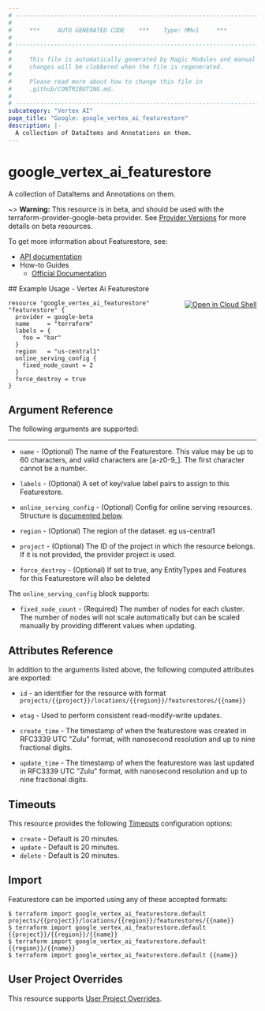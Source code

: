 ```yaml
---
# ----------------------------------------------------------------------------
#
#     ***     AUTO GENERATED CODE    ***    Type: MMv1     ***
#
# ----------------------------------------------------------------------------
#
#     This file is automatically generated by Magic Modules and manual
#     changes will be clobbered when the file is regenerated.
#
#     Please read more about how to change this file in
#     .github/CONTRIBUTING.md.
#
# ----------------------------------------------------------------------------
subcategory: "Vertex AI"
page_title: "Google: google_vertex_ai_featurestore"
description: |-
  A collection of DataItems and Annotations on them.
---
```


# google\_vertex\_ai\_featurestore

A collection of DataItems and Annotations on them.

~> **Warning:** This resource is in beta, and should be used with the terraform-provider-google-beta provider.
See [Provider Versions](https://terraform.io/docs/providers/google/guides/provider_versions.html) for more details on beta resources.

To get more information about Featurestore, see:

* [API documentation](https://cloud.google.com/vertex-ai/docs/reference/rest/v1beta1/projects.locations.featurestores)
* How-to Guides
    * [Official Documentation](https://cloud.google.com/vertex-ai/docs)

<div class = "oics-button" style="float: right; margin: 0 0 -15px">
  <a href="https://console.cloud.google.com/cloudshell/open?cloudshell_git_repo=https%3A%2F%2Fgithub.com%2Fterraform-google-modules%2Fdocs-examples.git&cloudshell_working_dir=vertex_ai_featurestore&cloudshell_image=gcr.io%2Fgraphite-cloud-shell-images%2Fterraform%3Alatest&open_in_editor=main.tf&cloudshell_print=.%2Fmotd&cloudshell_tutorial=.%2Ftutorial.md" target="_blank">
    <img alt="Open in Cloud Shell" src="//gstatic.com/cloudssh/images/open-btn.svg" style="max-height: 44px; margin: 32px auto; max-width: 100%;">
  </a>
</div>
## Example Usage - Vertex Ai Featurestore


```hcl
resource "google_vertex_ai_featurestore" "featurestore" {
  provider = google-beta
  name     = "terraform"
  labels = {
    foo = "bar"
  }
  region   = "us-central1"
  online_serving_config {
    fixed_node_count = 2
  }
  force_destroy = true
}
```

## Argument Reference

The following arguments are supported:



- - -


* `name` -
  (Optional)
  The name of the Featurestore. This value may be up to 60 characters, and valid characters are [a-z0-9_]. The first character cannot be a number.

* `labels` -
  (Optional)
  A set of key/value label pairs to assign to this Featurestore.

* `online_serving_config` -
  (Optional)
  Config for online serving resources.
  Structure is [documented below](#nested_online_serving_config).

* `region` -
  (Optional)
  The region of the dataset. eg us-central1

* `project` - (Optional) The ID of the project in which the resource belongs.
    If it is not provided, the provider project is used.

* `force_destroy` - (Optional) If set to true, any EntityTypes and Features for this Featurestore will also be deleted

<a name="nested_online_serving_config"></a>The `online_serving_config` block supports:

* `fixed_node_count` -
  (Required)
  The number of nodes for each cluster. The number of nodes will not scale automatically but can be scaled manually by providing different values when updating.

## Attributes Reference

In addition to the arguments listed above, the following computed attributes are exported:

* `id` - an identifier for the resource with format `projects/{{project}}/locations/{{region}}/featurestores/{{name}}`

* `etag` -
  Used to perform consistent read-modify-write updates.

* `create_time` -
  The timestamp of when the featurestore was created in RFC3339 UTC "Zulu" format, with nanosecond resolution and up to nine fractional digits.

* `update_time` -
  The timestamp of when the featurestore was last updated in RFC3339 UTC "Zulu" format, with nanosecond resolution and up to nine fractional digits.


## Timeouts

This resource provides the following
[Timeouts](/docs/configuration/resources.html#timeouts) configuration options:

- `create` - Default is 20 minutes.
- `update` - Default is 20 minutes.
- `delete` - Default is 20 minutes.

## Import


Featurestore can be imported using any of these accepted formats:

```
$ terraform import google_vertex_ai_featurestore.default projects/{{project}}/locations/{{region}}/featurestores/{{name}}
$ terraform import google_vertex_ai_featurestore.default {{project}}/{{region}}/{{name}}
$ terraform import google_vertex_ai_featurestore.default {{region}}/{{name}}
$ terraform import google_vertex_ai_featurestore.default {{name}}
```

## User Project Overrides

This resource supports [User Project Overrides](https://www.terraform.io/docs/providers/google/guides/provider_reference.html#user_project_override).
